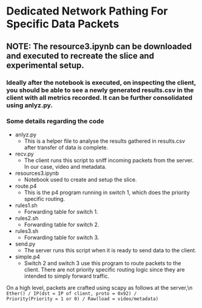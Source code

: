 # Dedicated Network Pathing For Specific Data Packets

## NOTE: The resource3.ipynb can be downloaded and executed to recreate the slice and experimental setup.
### Ideally after the notebook is executed, on inspecting the client, you should be able to see a newly generated results.csv in the client with all metrics recorded. It can be further consolidated using anlyz.py.

### Some details regarding the code
- anlyz.py
    - This is a helper file to analyse the results gathered in results.csv after transfer of data is complete.
- recv.py
    - The client runs this script to sniff incoming packets from the server. In our case, video and metadata.
- resources3.ipynb
    - Notebook used to create and setup the slice.
- route.p4
    - This is the p4 program running in switch 1, which does the priority specific routing.
- rules1.sh
    - Forwarding table for switch 1.
- rules2.sh
    - Forwarding table for switch 2.
- rules3.sh
    - Forwarding table for switch 3.
- send.py
    - The server runs this script when it is ready to send data to the client.
- simple.p4
    - Switch 2 and switch 3 use this program to route packets to the client. There are not priority specific routing logic since they are intended to simply forward traffic.

On a high level, packets are crafted using scapy as follows at the server,\n
<code>Ether() / IP(dst = IP of client, proto = 0x92) / Priority(Priority = 1 or 0) / Raw(load = video/metadata)</code>
